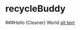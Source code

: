 # recycleBuddy 
###Hello (Cleaner) World [alt text](https://imgur.com/4ElDbQl.png "Logo Title Text 1")
